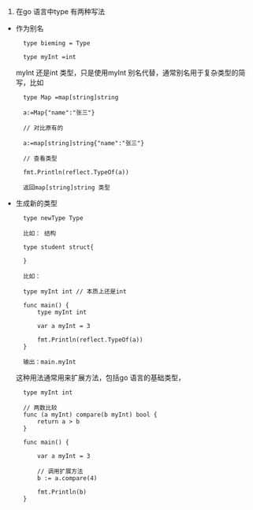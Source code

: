 1. 在go 语言中type 有两种写法

+ 作为别名

        type bieming = Type

        type myInt =int 

   myInt 还是int 类型，只是使用myInt 别名代替，通常别名用于复杂类型的简写，比如

        type Map =map[string]string

        a:=Map{"name":"张三"}

        // 对比原有的

        a:=map[string]string{"name":"张三"}

        // 查看类型

        fmt.Println(reflect.TypeOf(a))

        返回map[string]string 类型

+ 生成新的类型

        type newType Type 

        比如： 结构

        type student struct{

        }

        比如： 

        type myInt int // 本质上还是int

        func main() {
            type myInt int

            var a myInt = 3

            fmt.Println(reflect.TypeOf(a))
        }

        输出：main.myInt

   这种用法通常用来扩展方法，包括go 语言的基础类型，

        type myInt int

        // 两数比较
        func (a myInt) compare(b myInt) bool {
            return a > b
        }

        func main() {

            var a myInt = 3

            // 调用扩展方法
            b := a.compare(4)

            fmt.Println(b)
        }
